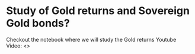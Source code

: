 # Study of Gold returns and Sovereign Gold bonds?
Checkout the notebook where we will study the Gold returns
Youtube Video:  <>

